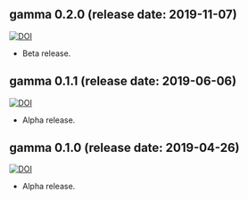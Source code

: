 
<!--# gamma 0.2.0 (2019-11-13)-->

## gamma 0.2.0 (release date: 2019-11-07)

[![DOI](https://zenodo.org/badge/DOI/10.5281/zenodo.3531996.svg)](https://doi.org/10.5281/zenodo.3531996)

* Beta release.

## gamma 0.1.1 (release date: 2019-06-06)

[![DOI](https://zenodo.org/badge/DOI/10.5281/zenodo.3240546.svg)](https://doi.org/10.5281/zenodo.3240546)

* Alpha release.

## gamma 0.1.0 (release date: 2019-04-26)

[![DOI](https://zenodo.org/badge/DOI/10.5281/zenodo.2652394.svg)](https://doi.org/10.5281/zenodo.2652394)

* Alpha release.
